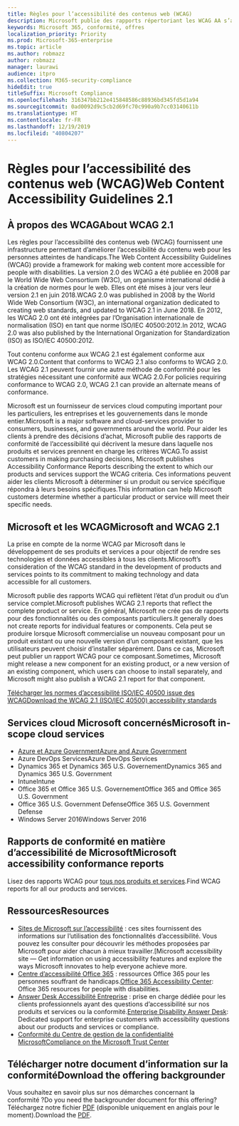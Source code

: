 ```yaml
---
title: Règles pour l’accessibilité des contenus web (WCAG)
description: Microsoft publie des rapports répertoriant les WCAG AA s’appliquant à l’ensemble d’un produit ou service, ou des parties de produit susceptibles d’être installées séparément.
keywords: Microsoft 365, conformité, offres
localization_priority: Priority
ms.prod: Microsoft-365-enterprise
ms.topic: article
ms.author: robmazz
author: robmazz
manager: laurawi
audience: itpro
ms.collection: M365-security-compliance
hideEdit: true
titleSuffix: Microsoft Compliance
ms.openlocfilehash: 316347bb212e415848586c88936bd345fd5d1a94
ms.sourcegitcommit: 0ad0092d9c5cb2d69fc70c990a9b7cc03140611b
ms.translationtype: HT
ms.contentlocale: fr-FR
ms.lasthandoff: 12/19/2019
ms.locfileid: "40804207"
---
```

# <a name="web-content-accessibility-guidelines"></a><span data-ttu-id="1d643-104">Règles pour l’accessibilité des contenus web (WCAG)</span><span class="sxs-lookup"><span data-stu-id="1d643-104">Web Content Accessibility Guidelines 2.1</span></span>

## <a name="about-wcag"></a><span data-ttu-id="1d643-105">À propos des WCAG</span><span class="sxs-lookup"><span data-stu-id="1d643-105">About WCAG 2.1</span></span>

<span data-ttu-id="1d643-106">Les règles pour l’accessibilité des contenus web (WCAG) fournissent une infrastructure permettant d’améliorer l’accessibilité du contenu web pour les personnes atteintes de handicaps.</span><span class="sxs-lookup"><span data-stu-id="1d643-106">The Web Content Accessibility Guidelines (WCAG) provide a framework for making web content more accessible for people with disabilities.</span></span> <span data-ttu-id="1d643-107">La version 2.0 des WCAG a été publiée en 2008 par le World Wide Web Consortium (W3C), un organisme international dédié à la création de normes pour le web. Elles ont été mises à jour vers leur version 2.1 en juin 2018.</span><span class="sxs-lookup"><span data-stu-id="1d643-107">WCAG 2.0 was published in 2008 by the World Wide Web Consortium (W3C), an international organization dedicated to creating web standards, and updated to WCAG 2.1 in June 2018.</span></span> <span data-ttu-id="1d643-108">En 2012, les WCAG 2.0 ont été intégrées par l’Organisation internationale de normalisation (ISO) en tant que norme ISO/IEC 40500:2012.</span><span class="sxs-lookup"><span data-stu-id="1d643-108">In 2012, WCAG 2.0 was also published by the International Organization for Standardization (ISO) as ISO/IEC 40500:2012.</span></span>

<span data-ttu-id="1d643-109">Tout contenu conforme aux WCAG 2.1 est également conforme aux WCAG 2.0.</span><span class="sxs-lookup"><span data-stu-id="1d643-109">Content that conforms to WCAG 2.1 also conforms to WCAG 2.0.</span></span> <span data-ttu-id="1d643-110">Les WCAG 2.1 peuvent fournir une autre méthode de conformité pour les stratégies nécessitant une conformité aux WCAG 2.0.</span><span class="sxs-lookup"><span data-stu-id="1d643-110">For policies requiring conformance to WCAG 2.0, WCAG 2.1 can provide an alternate means of conformance.</span></span>

<span data-ttu-id="1d643-111">Microsoft est un fournisseur de services cloud computing important pour les particuliers, les entreprises et les gouvernements dans le monde entier.</span><span class="sxs-lookup"><span data-stu-id="1d643-111">Microsoft is a major software and cloud-services provider to consumers, businesses, and governments around the world.</span></span> <span data-ttu-id="1d643-112">Pour aider les clients à prendre des décisions d’achat, Microsoft publie des rapports de conformité de l’accessibilité qui décrivent la mesure dans laquelle nos produits et services prennent en charge les critères WCAG.</span><span class="sxs-lookup"><span data-stu-id="1d643-112">To assist customers in making purchasing decisions, Microsoft publishes Accessibility Conformance Reports describing the extent to which our products and services support the WCAG criteria.</span></span> <span data-ttu-id="1d643-113">Ces informations peuvent aider les clients Microsoft à déterminer si un produit ou service spécifique répondra à leurs besoins spécifiques.</span><span class="sxs-lookup"><span data-stu-id="1d643-113">This information can help Microsoft customers determine whether a particular product or service will meet their specific needs.</span></span>
  
## <a name="microsoft-and-wcag"></a><span data-ttu-id="1d643-114">Microsoft et les WCAG</span><span class="sxs-lookup"><span data-stu-id="1d643-114">Microsoft and WCAG 2.1</span></span>

<span data-ttu-id="1d643-115">La prise en compte de la norme WCAG par Microsoft dans le développement de ses produits et services a pour objectif de rendre ses technologies et données accessibles à tous les clients.</span><span class="sxs-lookup"><span data-stu-id="1d643-115">Microsoft’s consideration of the WCAG standard in the development of products and services points to its commitment to making technology and data accessible for all customers.</span></span>

<span data-ttu-id="1d643-116">Microsoft publie des rapports WCAG qui reflètent l’état d’un produit ou d’un service complet.</span><span class="sxs-lookup"><span data-stu-id="1d643-116">Microsoft publishes WCAG 2.1 reports that reflect the complete product or service.</span></span> <span data-ttu-id="1d643-117">En général, Microsoft ne crée pas de rapports pour des fonctionnalités ou des composants particuliers.</span><span class="sxs-lookup"><span data-stu-id="1d643-117">It generally does not create reports for individual features or components.</span></span> <span data-ttu-id="1d643-118">Cela peut se produire lorsque Microsoft commercialise un nouveau composant pour un produit existant ou une nouvelle version d’un composant existant, que les utilisateurs peuvent choisir d’installer séparément. Dans ce cas, Microsoft peut publier un rapport WCAG pour ce composant.</span><span class="sxs-lookup"><span data-stu-id="1d643-118">Sometimes, Microsoft might release a new component for an existing product, or a new version of an existing component, which users can choose to install separately, and Microsoft might also publish a WCAG 2.1 report for that component.</span></span>

[<span data-ttu-id="1d643-119">Télécharger les normes d’accessibilité ISO/IEC 40500 issue des WCAG</span><span class="sxs-lookup"><span data-stu-id="1d643-119">Download the WCAG 2.1 (ISO/IEC 40500) accessibility standards</span></span>](https://www.w3.org/WAI/standards-guidelines/wcag/)

## <a name="microsoft-in-scope-cloud-services"></a><span data-ttu-id="1d643-120">Services cloud Microsoft concernés</span><span class="sxs-lookup"><span data-stu-id="1d643-120">Microsoft in-scope cloud services</span></span>

- [<span data-ttu-id="1d643-121">Azure et Azure Government</span><span class="sxs-lookup"><span data-stu-id="1d643-121">Azure and Azure Government</span></span>](https://go.microsoft.com/fwlink/p/?linkid=2051569)
- <span data-ttu-id="1d643-122">Azure DevOps Services</span><span class="sxs-lookup"><span data-stu-id="1d643-122">Azure DevOps Services</span></span>
- <span data-ttu-id="1d643-123">Dynamics 365 et Dynamics 365 U.S. Governement</span><span class="sxs-lookup"><span data-stu-id="1d643-123">Dynamics 365 and Dynamics 365 U.S. Government</span></span>
- <span data-ttu-id="1d643-124">Intune</span><span class="sxs-lookup"><span data-stu-id="1d643-124">Intune</span></span>
- <span data-ttu-id="1d643-125">Office 365 et Office 365 U.S. Governement</span><span class="sxs-lookup"><span data-stu-id="1d643-125">Office 365 and Office 365 U.S. Government</span></span>
- <span data-ttu-id="1d643-126">Office 365 U.S. Government Defense</span><span class="sxs-lookup"><span data-stu-id="1d643-126">Office 365 U.S. Government Defense</span></span>
- <span data-ttu-id="1d643-127">Windows Server 2016</span><span class="sxs-lookup"><span data-stu-id="1d643-127">Windows Server 2016</span></span>

## <a name="microsoft-accessibility-conformance-reports"></a><span data-ttu-id="1d643-128">Rapports de conformité en matière d’accessibilité de Microsoft</span><span class="sxs-lookup"><span data-stu-id="1d643-128">Microsoft accessibility conformance reports</span></span>

<span data-ttu-id="1d643-129">Lisez des rapports WCAG pour [tous nos produits et services](https://go.microsoft.com/fwlink/p/?linkid=205097).</span><span class="sxs-lookup"><span data-stu-id="1d643-129">Find WCAG reports for all our products and services.</span></span>

## <a name="resources"></a><span data-ttu-id="1d643-130">Ressources</span><span class="sxs-lookup"><span data-stu-id="1d643-130">Resources</span></span>

- <span data-ttu-id="1d643-131">[Sites de Microsoft sur l’accessibilité](https://www.microsoft.com/accessibility) : ces sites fournissent des informations sur l’utilisation des fonctionnalités d’accessibilité. Vous pouvez les consulter pour découvrir les méthodes proposées par Microsoft pour aider chacun à mieux travailler.</span><span class="sxs-lookup"><span data-stu-id="1d643-131">[Microsoft accessibility site — Get information on using accessibility features and explore the ways Microsoft innovates to help everyone achieve more.</span></span>
- <span data-ttu-id="1d643-132">[Centre d’accessibilité Office 365](https://go.microsoft.com/fwlink/p/?linkid=2051801) : ressources Office 365 pour les personnes souffrant de handicaps.</span><span class="sxs-lookup"><span data-stu-id="1d643-132">[Office 365 Accessibility Center](https://go.microsoft.com/fwlink/p/?linkid=2051801): Office 365 resources for people with disabilities.</span></span>
- <span data-ttu-id="1d643-133">[Answer Desk Accessibilité Entreprise](https://go.microsoft.com/fwlink/p/?linkid=2050890) : prise en charge dédiée pour les clients professionnels ayant des questions d’accessibilité sur nos produits et services ou la conformité.</span><span class="sxs-lookup"><span data-stu-id="1d643-133">[Enterprise Disability Answer Desk](https://go.microsoft.com/fwlink/p/?linkid=2050890): Dedicated support for enterprise customers with accessibility questions about our products and services or compliance.</span></span>
- [<span data-ttu-id="1d643-134">Conformité du Centre de gestion de la confidentialité Microsoft</span><span class="sxs-lookup"><span data-stu-id="1d643-134">Compliance on the Microsoft Trust Center</span></span>](https://www.microsoft.com/trust-center/compliance/compliance-overview)

## <a name="download-the-offering-backgrounder"></a><span data-ttu-id="1d643-135">Télécharger notre document d’information sur la conformité</span><span class="sxs-lookup"><span data-stu-id="1d643-135">Download the offering backgrounder</span></span>

<span data-ttu-id="1d643-136">Vous souhaitez en savoir plus sur nos démarches concernant la conformité ?</span><span class="sxs-lookup"><span data-stu-id="1d643-136">Do you need the backgrounder document for this offering?</span></span> <span data-ttu-id="1d643-137">Téléchargez notre fichier [PDF](https://download.microsoft.com/download/3/E/1/3E10CC43-036D-4DB5-ACBA-8665A752C8F7/Accessibility-Compliance.pdf) (disponible uniquement en anglais pour le moment).</span><span class="sxs-lookup"><span data-stu-id="1d643-137">Download the [PDF](https://download.microsoft.com/download/3/E/1/3E10CC43-036D-4DB5-ACBA-8665A752C8F7/Accessibility-Compliance.pdf).</span></span>
